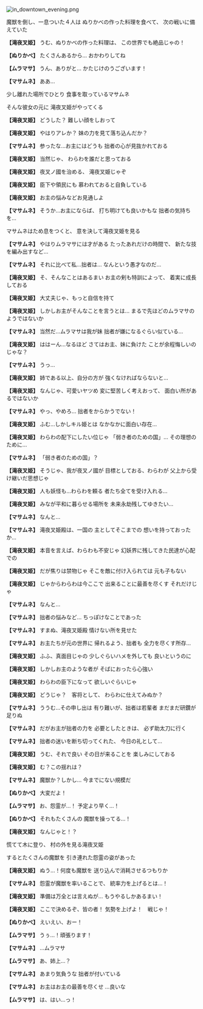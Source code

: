 
![in_downtown_evening.png](../images/backgrounds/in_downtown_evening.png)

魔獣を倒し、一息ついた４人は
ぬりかべの作った料理を食べて、
次の戦いに備えていた

**【滝夜叉姫】**
うむ、ぬりかべの作った料理は、
この世界でも絶品じゃの！

**【ぬりかべ】**
たくさんあるから…
おかわりしてね

**【ムラマサ】**
うん、ありがと…
かたじけのうございます！

**【マサムネ】**
ああ…

少し離れた場所でひとり
食事を取っているマサムネ

そんな彼女の元に
滝夜叉姫がやってくる

**【滝夜叉姫】**
どうした？
難しい顔をしおって

**【滝夜叉姫】**
やはりアレか？
妹の力を見て落ち込んだか？

**【マサムネ】**
参ったな…お主にはどうも
拙者の心が見抜かれておる

**【滝夜叉姫】**
当然じゃ、
わらわを誰だと思っておる

**【滝夜叉姫】**
夜叉ノ國を治める、
滝夜叉姫じゃぞ

**【滝夜叉姫】**
臣下や領民にも
慕われておると自負している

**【滝夜叉姫】**
お主の悩みなどお見通しよ

**【マサムネ】**
そうか…お主にならば、
打ち明けても良いかもな
拙者の気持ちを…

マサムネはため息をつくと、
意を決して滝夜叉姫を見る

**【マサムネ】**
やはりムラマサには才がある
たったあれだけの時間で、
新たな技を編み出すなど…

**【マサムネ】**
それに比べて私…拙者は…
なんという愚才なのだ…

**【滝夜叉姫】**
そ、そんなことはあるまい
お主の剣も特訓によって、
着実に成長しておる

**【滝夜叉姫】**
大丈夫じゃ、もっと自信を持て

**【滝夜叉姫】**
しかしお主がそんなことを言うとは…
まるで先ほどのムラマサのようではないか

**【マサムネ】**
当然だ…ムラマサは我が妹
拙者が嫌になるぐらい似ている…

**【滝夜叉姫】**
ははーん…なるほど
さてはお主、妹に負けた
ことが余程悔しいのじゃな？

**【マサムネ】**
うっ…

**【滝夜叉姫】**
姉である以上、自分の方が
強くなければならないと…

**【滝夜叉姫】**
なんじゃ、可愛いヤツめ
変に堅苦しく考えおって、
面白い所があるではないか

**【マサムネ】**
やっ、やめろ…
拙者をからかうでない！

**【滝夜叉姫】**
ふむ…しかしキル姫とは
なかなかに面白い存在…

**【滝夜叉姫】**
わらわの配下にしたい位じゃ
「弱き者のための国」…
その理想のために…

**【マサムネ】**
「弱き者のための国」？

**【滝夜叉姫】**
そうじゃ、我が夜叉ノ國が
目標としておる、わらわが
父上から受け継いだ思想じゃ

**【滝夜叉姫】**
人も妖怪も…わらわを頼る
者たち全てを受け入れる…

**【滝夜叉姫】**
みなが平和に暮らせる場所を
未来永劫残してゆきたい…

**【マサムネ】**
なんと…

**【マサムネ】**
滝夜叉姫殿は、一国の
主としてそこまでの
想いを持っておったか…

**【滝夜叉姫】**
本音を言えば、わらわも不安じゃ
幻妖界に残してきた民達が心配での

**【滝夜叉姫】**
だが焦りは禁物じゃ
そこを敵に付け入られては
元も子もない

**【滝夜叉姫】**
じゃからわらわは今ここで
出来ることに最善を尽くす
それだけじゃ

**【マサムネ】**
なんと…

**【マサムネ】**
拙者の悩みなど…
ちっぽけなことであった

**【マサムネ】**
すまぬ、滝夜叉姫殿
情けない所を見せた

**【マサムネ】**
お主たちが元の世界に
帰れるよう、拙者も
全力を尽くす所存…

**【滝夜叉姫】**
ふふ、真面目じゃの
少しぐらいハメを外しても
良いというのに

**【滝夜叉姫】**
しかしお主のような者が
そばにおったら心強い

**【滝夜叉姫】**
わらわの臣下になって
欲しいぐらいじゃ

**【滝夜叉姫】**
どうじゃ？　客将として、
わらわに仕えてみぬか？

**【マサムネ】**
ううむ…その申し出は
有り難いが、拙者は若輩者
まだまだ研鑽が足りぬ

**【マサムネ】**
だがお主が拙者の力を
必要としたときは、
必ず助太刀に行く

**【マサムネ】**
拙者の迷いを断ち切ってくれた、
今日の礼として…

**【滝夜叉姫】**
うむ、それで良い
その日が来ることを
楽しみにしておる

**【滝夜叉姫】**
む？この揺れは？

**【マサムネ】**
魔獣か？しかし…
今までにない規模だ

**【ぬりかべ】**
大変だよ！

**【ムラマサ】**
お、怨霊が…！
予定より早く…！

**【ぬりかべ】**
それもたくさんの
魔獣を操ってる…！

**【滝夜叉姫】**
なんじゃと！？

慌てて木に登り、
村の外を見る滝夜叉姫

するとたくさんの魔獣を
引き連れた怨霊の姿があった

**【滝夜叉姫】**
ぬう…！何度も魔獣を
送り込んで消耗させるつもりか

**【マサムネ】**
怨霊が魔獣を率いることで、
統率力を上げるとは…！

**【滝夜叉姫】**
準備は万全とは言えぬが…
もうやるしかあるまい！

**【滝夜叉姫】**
ここで決めるぞ、皆の者！
気勢を上げよ！　戦じゃ！

**【ぬりかべ】**
えいえい、おー！

**【ムラマサ】**
うぅ…！頑張ります！

**【マサムネ】**
…ムラマサ

**【ムラマサ】**
あ、姉上…？

**【マサムネ】**
あまり気負うな
拙者が付いている

**【マサムネ】**
お主はお主の最善を尽くせ
…良いな

**【ムラマサ】**
は、はい…っ！
